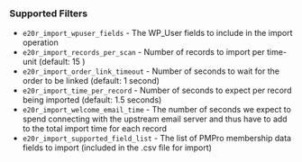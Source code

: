 ### Supported Filters

* `e20r_import_wpuser_fields` - The WP_User fields to include in the import operation
* `e20r_import_records_per_scan` - Number of records to import per time-unit (default: 15 )
* `e20r_import_order_link_timeout` - Number of seconds to wait for the order to be linked (default: 1 second)
* `e20r_import_time_per_record` - Number of seconds to expect per record being imported (default: 1.5 seconds)
* `e20r_import_welcome_email_time` - The number of seconds we expect to spend connecting with the upstream email server and thus have to add to the total import time for each record
* `e20r_import_supported_field_list` - The list of PMPro membership data fields to import (included in the .csv file for import)